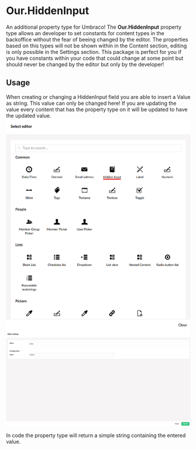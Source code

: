 # Our.HiddenInput
An additional property type for Umbraco!
The **Our.HiddenInput** property type allows an developer to set constants for content types in the backoffice without the fear of beeing changed by the editor.
The properties based on this types will not be shown within in the Content section, editing is only possible in the Settings section.
This package is perfect for you if you have constants within your code that could change at some point but should never be changed by the editor but only by the developer!

## Usage
When creating or changing a HiddenInput field you are able to insert a Value as string. This value can only be changed here!
If you are updating the value every content that has the property type on it will be updated to have the updated value.
![](https://raw.githubusercontent.com/ReiterM2000/Our.HiddenInput/main/Docs/Images/PropertyType.png)
![](https://raw.githubusercontent.com/ReiterM2000/Our.HiddenInput/main/Docs/Images/NewHiddenInport.png)  

In code the property type will return a simple string containing the entered value.
